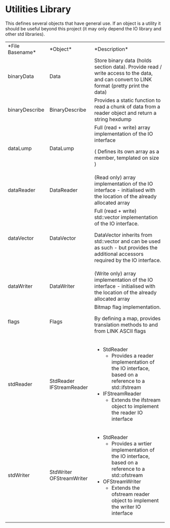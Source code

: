 Utilities Library
===========

This defines several objects that have general use. If an object is a utility it should be useful beyond this project (it may only depend the IO library and other std libraries).

<table>
<tr><td>*File Basename*</td><td>*Object*</td><td>*Description*</td><tr>
<tr><td>binaryData</td><td>Data</td><td>Store binary data (holds section data). Provide read / write access to the data, and can convert to LINK format (pretty print the data)</td><tr>
<tr><td>binaryDescribe</td><td>BinaryDescribe</td><td>Provides a static function to read a chunk of data from a reader object and return a string hexdump</td><tr>
<tr><td>dataLump</td><td>DataLump</td><td>Full (read + write) array implementation of the IO interface 

( Defines its own array as a member, templated on size )</td><tr>
<tr><td>dataReader</td><td>DataReader</td><td>(Read only) array implementation of the IO interface - initialised with the location of the already allocated array</td><tr>
<tr><td>dataVector</td><td>DataVector</td><td>Full (read + write) std::vector implementation of the IO interface.

DataVector inherits from std::vector and can be used as such - but provides the additional accessors required by the IO interface.</td><tr>

<tr><td>dataWriter</td><td>DataWriter</td><td>(Write only) array implementation of the IO interface - initialised with the location of the already allocated array</td><tr>

<tr><td>flags</td><td>Flags</td><td>Bitmap flag implementation. 

By defining a map, provides translation methods to and from LINK ASCII flags</td><tr>

<tr><td>stdReader</td><td> 
StdReader
IFStreamReader
</td><td>

- StdReader
  + Provides a reader implementation of the IO interface, based on a reference to a std::ifstream
- IFStreamReader
  + Extends the ifstream object to implement the reader IO interface
</td><tr>

<tr><td>stdWriter</td><td> 
StdWriter
OFStreamWriter
</td><td>

- StdReader
  + Provides a wrtier implementation of the IO interface, based on a reference to a std::ofstream
- OFStreamWriter
  + Extends the ofstream reader object to implement the writer IO interface
</td><tr>

<table> 
